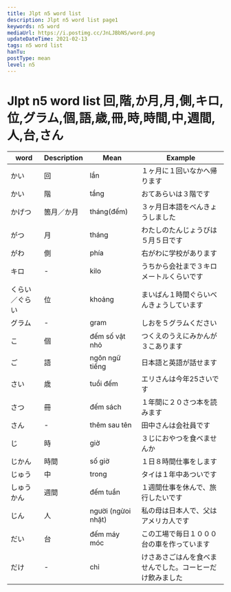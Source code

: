 ```yaml
---
title: Jlpt n5 word list
description: Jlpt n5 word list page1
keywords: n5 word
mediaUrl: https://i.postimg.cc/JnLJBbNS/word.png
updateDateTime: 2021-02-13
tags: n5 word list
hanTu:
postType: mean
level: n5
---
```


# Jlpt n5 word list 回,階,か月,月,側,キロ,位,グラム,個,語,歳,冊,時,時間,中,週間,人,台,さん
| word | Description | Mean | Example |
| --- | --- | --- | --- |
| かい | 回 | lần | １ヶ月に１回いなかへ帰ります |
| かい | 階 | tầng | おてあらいは３階です |
| かげつ | 箇月／か月 | tháng(đếm) | ３ヶ月日本語をべんきょうしました |
| がつ | 月 | tháng | わたしのたんじょうびは５月５日です |
| がわ | 側 | phía | 右がわに学校があります |
| キロ | - | kilo | うちから会社まで３キロメートルくらいです |
| くらい／ぐらい | 位 | khoảng | まいばん１時間ぐらいべんきょうしています |
| グラム | - | gram | しおを５グラムください |
| こ | 個 | đếm số vật nhỏ | つくえのうえにみかんが３こあります |
| ご | 語 | ngôn ngữ tiếng | 日本語と英語が話せます |
| さい | 歳 | tuổi đếm | エリさんは今年25さいです |
| さつ | 冊 | đếm sách | １年間に２０さつ本を読みます |
| さん | - | thêm sau tên | 田中さんは会社員です |
| じ | 時 | giờ | ３じにおやつを食べませんか |
| じかん | 時間 | số giờ | １日８時間仕事をします |
| じゅう | 中 | trong | タイは１年中あついです |
| しゅうかん | 週間 | đếm tuần | １週間仕事を休んで、旅行したいです |
| じん | 人 | người (ngừoi nhật) | 私の母は日本人で、父はアメリカ人です |
| だい | 台 | đếm máy móc | この工場で毎日１０００台の車を作っています |
| だけ | - | chỉ | けさあさごはんを食べませんでした。コーヒーだけ飲みました |